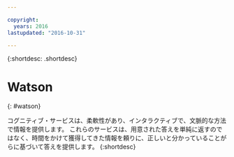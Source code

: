```yaml
---

copyright:
  years: 2016
lastupdated: "2016-10-31"

---
```


{:shortdesc: .shortdesc} 

# Watson
{: #watson}

コグニティブ・サービスは、柔軟性があり、インタラクティブで、文脈的な方法で情報を提供します。 これらのサービスは、用意された答えを単純に返すのではなく、時間をかけて獲得してきた情報を頼りに、正しいと分かっていることがらに基づいて答えを提供します。
{:shortdesc}





